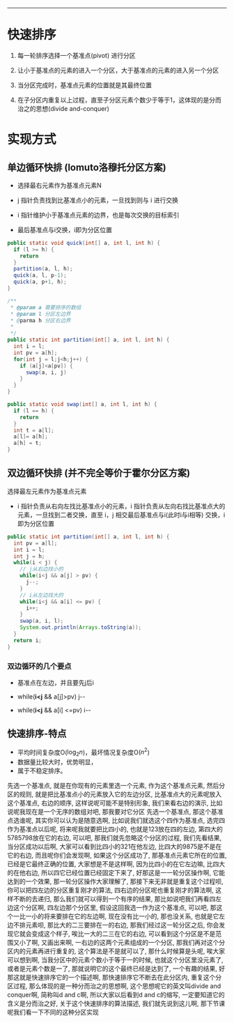 ---

# 快速排序

1. 每一轮排序选择一个基准点(pivot) 进行分区

  1. 让小于基准点的元素的进入一个分区，大于基准点的元素的进入另一个分区
  2. 当分区完成时，基准点元素的位置就是其最终位置

2. 在子分区内重复以上过程，直至子分区元素个数少于等于1，这体现的是分而治之的思想(divide
   and-conquer)


# 实现方式

## 单边循环快排 (lomuto洛穆托分区方案)

- 选择最右元素作为基准点元素N

- j 指针负责找到比基准点小的元素，一旦找到则与 i 进行交换

- i 指针维护小于基准点元素的边界，也是每次交换的目标索引

- 最后基准点与i交换，i即为分区位置

```java
public static void quick(int[] a, int l, int h) {
  if (l >= h) {
    return
  }
  partition(a, l, h);
  quick(a, l, p-1);
  quick(a, p+1, h);
}

/**
 * @param a 需要排序的数组
 * @param l 分区左边界
 * @parma h 分区右边界
 *
 */
public static int partition(int[] a, int l, int h) {
  int i = l;
  int pv = a[h];
  for(int j = l;j<h;j++) {
    if (a[j]<a[pv]) {
      swap(a, i, j)
    }
  }
}

public static void swap(int[] a, int l, int h) {
  if (l == h) {
    return
  }
  int t = a[l];
  a[l]= a[h];
  a[h] = t;
}
```

## 双边循环快排 (并不完全等价于霍尔分区方案)

选择最左元素作为基准点元素

 - i 指针负责从右向左找比基准点小的元素，i 指针负责从左向右找比基准点大的元素，一旦找到二者交换，直至 i，j 相交最后基准点与i(此时i与i相等) 交换，i 即为分区位置

```java
public static int partition(int[] a, int l, int h) {
  int pv = a[l];
  int i = l;
  int j = h;
  while(i < j) {
    // j从右边找小的
    while(i<j && a[j] > pv) {
      j--;
    }
    // i从左边找大的
    while(i<j && a[i] <= pv) {
      i++;
    }
    swap(a, i, l);
    System.out.println(Arrays.toString(a));
  }
  return i;
}
```
### 双边循环的几个要点

- 基准点在左边，并且要先j后i

- while(**i<j** && a\[j\]>pv) j--

- while(**i<j** && a\[i\] <=pv) i--

## 快速排序-特点

- 平均时间复杂度O($\log_2{n}$)，最坏情况复杂度O($n^2$)
- 数据量比较大时，优势明显，
- 属于不稳定排序。


先选一个基准点, 就是在你现有的元素里选一个元素, 
作为这个基准点元素, 然后分区的规则, 就是把比基准点小的元素放入它的左边分区, 
比基准点大的元素呢放入这个基准点, 右边的顺序, 这样说呢可能不是特别形象, 我们来看右边的演示, 
比如说呢我现在是一个无序的数组对吧, 那我要对它分区
先选一个基准点, 那这个基准点选谁呢, 其实你可以认为是随意选啊, 
比如说我们就选这个四作为基准点, 选完四作为基准点以后呢,
将来呢我就要把比四小的, 也就是123放在四的左边, 
第四大的5785798放在它的右边, 可以吧, 那我们就先忽略这个分区的过程, 
我们先看结果, 当分区成功以后啊, 大家可以看到比四小的321在他左边, 
比四大的9875是不是在它的右边, 而且呢你们会发现啊, 如果这个分区成功了,
那基准点元素它所在的位置, 已经是它最终正确的位置, 大家想是不是这样啊,
因为比四小的在它左边嘛, 比四大的在他右边, 所以四它已经位置已经固定下来了, 
好那这是一一轮分区操作啊, 它能达到的一个效果, 那一轮分区操作大家理解了, 
那接下来无非就是重复这个过程呗, 
你可以把四左边的分区重复刚才的算法,
四右边的分区呢也重复刚才的算法啊, 
这样不断的去递归, 那么我们就可以得到一个有序的结果,
那比如说吧我们再看四左边这个分区啊, 四左边那个分区里, 
假设这回我选一作为这个基准点, 可以吧, 那这个一比一小的将来要排在它的左边啊, 现在没有比一小的, 那也没关系, 也就是它左边不排元素呗, 那比大的二三要排在一的右边, 那我们经过这一轮分区之后, 你会发现它就会变成这个样子, 唉比一大的二三在它的右边, 可以看到这个分区是不是范围又小了啊, 又画出来啊, 一右边的这两个元素组成的一个分区, 那我们再对这个分区内的元素再进行重复的, 这个算法是不是就可以了, 那什么时候算是头呢, 唉大家可以想到啊, 当我分区中的元素个数小于等于一的时候, 也就这个分区里没元素了, 或者是元素个数是一了, 那就说明它的这个最终已经是达到了, 一个有趣的结果, 好那这就是快速排序它的一个描述啊, 那快速排序它不断去在此分区内, 重复这个分区过程, 那么体现的是一种分而治之的思想啊, 这个思想呢它的英文叫divide and conquer啊, 简称叫d and c啊, 所以大家以后看到d and c的缩写, 一定要知道它的含义是分而治之好, 关于这个快速排序的算法描述, 我们就先说到这儿啊, 那下节课呢我们看一下不同的这种分区实现
